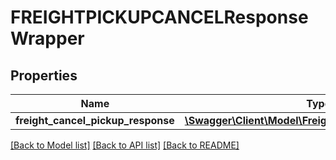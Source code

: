 # FREIGHTPICKUPCANCELResponseWrapper

## Properties
Name | Type | Description | Notes
------------ | ------------- | ------------- | -------------
**freight_cancel_pickup_response** | [**\Swagger\Client\Model\FreightCancelPickupResponse**](FreightCancelPickupResponse.md) |  | 

[[Back to Model list]](../../README.md#documentation-for-models) [[Back to API list]](../../README.md#documentation-for-api-endpoints) [[Back to README]](../../README.md)

